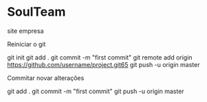 # SoulTeam
site empresa


Reiniciar o git

git init
git add . 
git commit -m "first commit"
git remote add origin https://github.com/username/project.git65
git push -u origin master


Commitar novar alterações

git add . 
git commit -m "first commit"
git push -u origin master
